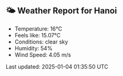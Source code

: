 <!-- WEATHER-START -->
## 🌤 Weather Report for Hanoi

- Temperature: 16°C
- Feels like: 15.07°C
- Conditions: clear sky
- Humidity: 54%
- Wind Speed: 4.05 m/s

Last updated: 2025-01-04 01:35:50 UTC
<!-- WEATHER-END -->
